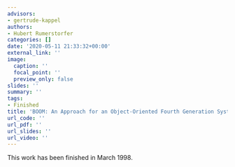 ```yaml
---
advisors:
- gertrude-kappel
authors:
- Hubert Rumerstorfer
categories: []
date: '2020-05-11 21:33:32+00:00'
external_link: ''
image:
  caption: ''
  focal_point: ''
  preview_only: false
slides: ''
summary: ''
tags:
- Finished
title: 'BOOM: An Approach for an Object-Oriented Fourth Generation System'
url_code: ''
url_pdf: ''
url_slides: ''
url_video: ''
---
```


This work has been finished in March 1998.